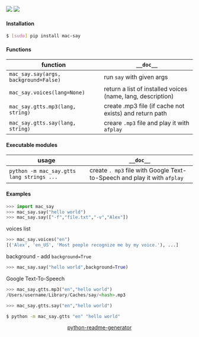 <!--
https://pypi.org/project/readme-generator/
https://pypi.org/project/python-readme-generator/
-->

[![](https://img.shields.io/badge/OS-MacOS-blue.svg?longCache=True)]()
[![](https://img.shields.io/pypi/pyversions/mac-say.svg?longCache=True)](https://pypi.org/project/mac-say/)

#### Installation
```bash
$ [sudo] pip install mac-say
```

#### Functions
function|`__doc__`
-|-
`mac_say.say(args, background=False)` |run `say` with given args
`mac_say.voices(lang=None)` |return a list of installed voices (name, lang, description)
`mac_say.gtts.mp3(lang, string)` |create .mp3 file (if cache not exists) and return path
`mac_say.gtts.say(lang, string)` |creare `.mp3` file and play it with `afplay`

#### Executable modules
usage|`__doc__`
-|-
`python -m mac_say.gtts lang strings ...` |create `. mp3` file with Google Text-to-Speech and play it with `afplay`

#### Examples
```python
>>> import mac_say
>>> mac_say.say("hello world")
>>> mac_say.say(["-f","file.txt","-v","Alex"])
```

voices list
```python
>>> mac_say.voices("en")
[('Alex', 'en_US', 'Most people recognize me by my voice.'), ...]
```

background - add `background=True`
```python
>>> mac_say.say("hello world",background=True)
```

Google Text-To-Speech
```python
>>> mac_say.gtts.mp3("en","hello world")
/Users/username/Library/Caches/say/<hash>.mp3

>>> mac_say.gtts.say("en","hello world")
```

```bash
$ python -m mac_say.gtts "en" "hello world"
```

<p align="center">
    <a href="https://pypi.org/project/python-readme-generator/">python-readme-generator</a>
</p>